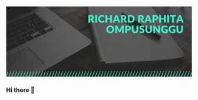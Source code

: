 [![](https://github.com/richardraphitaompusunggu/richardraphitaompusunggu/blob/master/RICHARD%20RAPHITA%20OMPUSUNGGU.png "")](https://some-url.dev/)
### Hi there 👋

<!--
**richardraphitaompusunggu/richardraphitaompusunggu** is a ✨ _special_ ✨ repository because its `README.md` (this file) appears on your GitHub profile.

Here are some ideas to get you started:

- 🔭 I’m currently working on ...
- 🌱 I’m currently learning ...
- 👯 I’m looking to collaborate on ...
- 🤔 I’m looking for help with ...
- 💬 Ask me about ...
- 📫 How to reach me: ...
- 😄 Pronouns: ...
- ⚡ Fun fact: ...
-->
